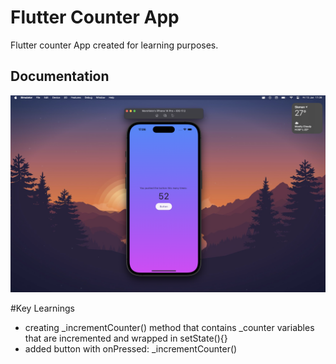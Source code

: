 # Flutter Counter App

Flutter counter App created for learning purposes.

## Documentation

![Flutter Counter App](img.png)


#Key Learnings
- creating _incrementCounter() method that contains _counter variables that are incremented and wrapped in setState(){}
- added button with onPressed: _incrementCounter()

